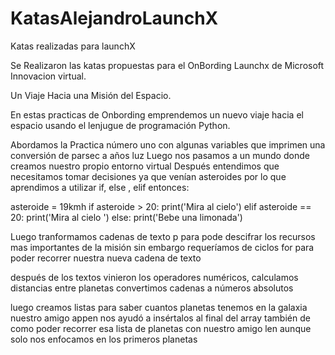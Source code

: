 # KatasAlejandroLaunchX
Katas realizadas para launchX


Se Realizaron las katas propuestas para el OnBording Launchx de Microsoft Innovacion virtual.

Un Viaje Hacia una Misión del Espacio.

En estas practicas de Onbording  emprendemos un nuevo viaje hacia el espacio usando el lenjugue de programación  Python. 

Abordamos la Practica número uno con algunas variables que imprimen una conversión de parsec a años luz
Luego nos pasamos a un mundo  donde creamos nuestro propio entorno virtual 
Después entendimos que necesitamos tomar decisiones ya que venían asteroides por lo que aprendimos a utilizar if, else , elif entonces:

asteroide = 19kmh
if asteroide > 20:
    print('Mira al cielo')
elif asteroide == 20:
    print('Mira al cielo ')
else:
    print('Bebe una limonada')
   
Luego tranformamos cadenas de texto p para pode descifrar los recursos mas importantes de la misión sin embargo requeríamos de ciclos for 
para poder recorrer nuestra nueva cadena de texto 


después de los textos vinieron los operadores numéricos, calculamos distancias entre planetas convertimos cadenas a números absolutos

luego creamos listas para saber cuantos planetas tenemos en la galaxia nuestro amigo appen nos ayudó a insértalos al final del array
también de como poder recorrer esa lista de planetas con nuestro amigo len  aunque solo nos enfocamos en los primeros planetas 

